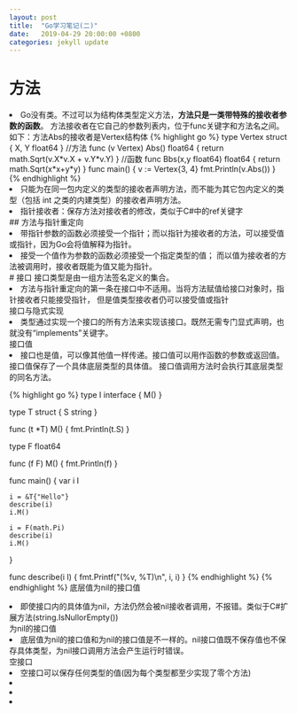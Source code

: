 ```yaml
---
layout: post
title:  "Go学习笔记(二)"
date:   2019-04-29 20:00:00 +0800
categories: jekyll update
---
```

# 方法
<li>Go没有类。不过可以为结构体类型定义方法，<b>方法只是一类带特殊的接收者参数的函数</b>。
方法接收者在它自己的参数列表内，位于func关键字和方法名之间。</li>
如下：方法Abs的接收者是Vertex结构体
{% highlight go %}
type Vertex struct {
	X, Y float64
}
//方法
func (v Vertex) Abs() float64 {
	return math.Sqrt(v.X*v.X + v.Y*v.Y)
}
//函数
func Bbs(x,y float64) float64 {
	return math.Sqrt(x*x+y*y)
}
func main() {
	v := Vertex{3, 4}
	fmt.Println(v.Abs())
}
{% endhighlight %}
<li>只能为在同一包内定义的类型的接收者声明方法，而不能为其它包内定义的类型（包括 int 之类的内建类型）的接收者声明方法。</li>
<li>指针接收者：保存方法对接收者的修改，类似于C#中的ref关键字</li>
## 方法与指针重定向
<li>带指针参数的函数必须接受一个指针；而以指针为接收者的方法，可以接受值或指针，因为Go会将值解释为指针。</li>
<li>接受一个值作为参数的函数必须接受一个指定类型的值；
而以值为接收者的方法被调用时，接收者既能为值又能为指针。</li>
# 接口
接口类型是由一组方法签名定义的集合。
<li>方法与指针重定向的第一条在接口中不适用。当将方法赋值给接口对象时，指针接收者只能接受指针，
但是值类型接收者仍可以接受值或指针</li>
接口与隐式实现
<li>类型通过实现一个接口的所有方法来实现该接口。既然无需专门显式声明，也就没有“implements”关键字。</li>
接口值
<li>接口也是值，可以像其他值一样传递。接口值可以用作函数的参数或返回值。接口值保存了一个具体底层类型的具体值。
接口值调用方法时会执行其底层类型的同名方法。</li>

{% highlight go %}
type I interface {
	M()
}

type T struct {
	S string
}

func (t *T) M() {
	fmt.Println(t.S)
}

type F float64

func (f F) M() {
	fmt.Println(f)
}

func main() {
	var i I

	i = &T{"Hello"}
	describe(i)
	i.M()

	i = F(math.Pi)
	describe(i)
	i.M()
}

func describe(i I) {
	fmt.Printf("(%v, %T)\n", i, i)
}
{% endhighlight %}
{% endhighlight %}
底层值为nil的接口值
<li>即使接口内的具体值为nil，方法仍然会被nil接收者调用，不报错。类似于C#扩展方法(string.IsNullorEmpty())</li>
为nil的接口值
<li>底层值为nil的接口值和为nil的接口值是不一样的。nil接口值既不保存值也不保存具体类型，为nil接口调用方法会产生运行时错误。</li>
空接口
<li>空接口可以保存任何类型的值(因为每个类型都至少实现了零个方法)</li>

<li></li>
<li></li>
<li></li>
